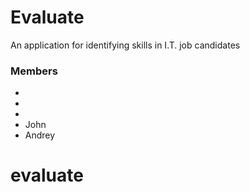 # Evaluate
An application for identifying skills in I.T. job candidates
### Members
-
-
-
- John
- Andrey
# evaluate
